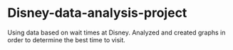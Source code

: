 # Disney-data-analysis-project
Using data based on wait times at Disney. Analyzed and created graphs in order to determine the best time to visit.
